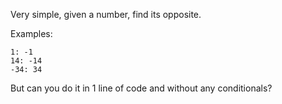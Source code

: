 Very simple, given a number, find its opposite.

Examples:
```
1: -1
14: -14
-34: 34
```

But can you do it in 1 line of code and without any conditionals?